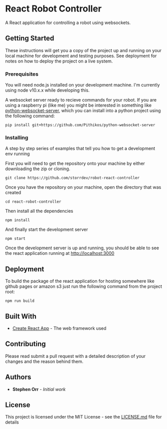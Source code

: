 # React Robot Controller

A React application for controlling a robot using websockets.

## Getting Started

These instructions will get you a copy of the project up and running on your local machine for development and testing purposes. See deployment for notes on how to deploy the project on a live system.

### Prerequisites

You will need node.js installed on your development machine. I'm currently using node v10.x.x while developing this.

A websocket server ready to recieve commands for your robot. If you are using a raspberry pi (like me) you might be interested in something like [python-websocket-server](https://github.com/Pithikos/python-websocket-server), which you can install into a python project using the following command:

```
pip install git+https://github.com/Pithikos/python-websocket-server
```

### Installing

A step by step series of examples that tell you how to get a development env running

First you will need to get the repository onto your machine by either downloading the zip or cloning.

```
git clone https://github.com/storrdev/robot-react-controller
```

Once you have the repository on your machine, open the directory that was created

```
cd react-robot-controller
```

Then install all the dependencies

```
npm install
```

And finally start the development server

```
npm start
```


Once the development server is up and running, you should be able to see the react application running at [http://localhost:3000](http://localhost:3000)


## Deployment

To build the package of the react application for hosting somewhere like github pages or amazon s3 just run the following command from the project root:

```
npm run build
```

## Built With

* [Create React App](https://github.com/facebook/create-react-app) - The web framework used

## Contributing

Please read submit a pull request with a detailed description of your changes and the reason behind them.

## Authors

* **Stephen Orr** - *Initial work*

## License

This project is licensed under the MIT License - see the [LICENSE.md](LICENSE.md) file for details
